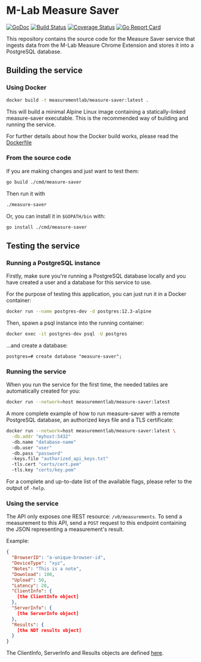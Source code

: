 # M-Lab Measure Saver

[![GoDoc](https://godoc.org/github.com/m-lab/measure-saver?status.svg)](https://godoc.org/github.com/m-lab/measure-saver) [![Build Status](https://travis-ci.com/m-lab/measure-saver.svg?branch=master)](https://travis-ci.org/m-lab/measure-saver) [![Coverage Status](https://coveralls.io/repos/github/m-lab/measure-saver/badge.svg?branch=master)](https://coveralls.io/github/m-lab/measure-saver?branch=master) [![Go Report Card](https://goreportcard.com/badge/github.com/m-lab/measure-saver)](https://goreportcard.com/report/github.com/m-lab/measure-saver)

This repository contains the source code for the Measure Saver service that
ingests data from the M-Lab Measure Chrome Extension and stores it into a
PostgreSQL database.

## Building the service

### Using Docker

```bash
docker build -t measurementlab/measure-saver:latest .
```

This will build a minimal Alpine Linux image containing a statically-linked measure-saver executable. This is the recommended way of building and running the service.

For further details about how the Docker build works, please read the [Dockerfile](Dockerfile)

### From the source code

If you are making changes and just want to test them:

```bash
go build ./cmd/measure-saver
```

Then run it with

```bash
./measure-saver
```

Or, you can install it in `$GOPATH/bin` with:

```bash
go install ./cmd/measure-saver
```

## Testing the service

### Running a PostgreSQL instance

Firstly, make sure you're running a PostgreSQL database locally and you have
created a user and a database for this service to use.

For the purpose of testing this application, you can just run it in a Docker
container:

```bash
docker run --name postgres-dev -d postgres:12.3-alpine
```

Then, spawn a psql instance into the running container:

```bash
docker exec -it postgres-dev psql -U postgres
```

...and create a database:

```text
postgres=# create database "measure-saver";
```

### Running the service

When you run the service for the first time, the needed tables are
automatically created for you:

```bash
docker run --network=host measurementlab/measure-saver:latest
```

A more complete example of how to run measure-saver with a remote PostgreSQL database, an authorized keys file and a TLS certificate:

```bash
docker run --network=host measurementlab/measure-saver:latest \
  -db.addr "myhost:5432"
  -db.name "database-name"
  -db.user "user"
  -db.pass "password"
  -keys.file "authorized_api_keys.txt"
  -tls.cert "certs/cert.pem"
  -tls.key "certs/key.pem"
```

For a complete and up-to-date list of the available flags, please refer to the
output of `-help`.

### Using the service

The API only exposes one REST resource: `/v0/measurements`. To send a
measurement to this API, send a `POST` request to this endpoint containing the
JSON representing a measurement's result.

Example:

```json
{
  "BrowserID": "a-unique-browser-id",
  "DeviceType": "xyz",
  "Notes": "This is a note",
  "Download": 100,
  "Upload": 50,
  "Latency": 20,
  "ClientInfo": {
    [the ClientInfo object]
  },
  "ServerInfo": {
    [the ServerInfo object]
  },
  "Results": {
    [the NDT results object]
  }
}
```

The ClientInfo, ServerInfo and Results objects are defined
[here](internal/model/measurement.go).
